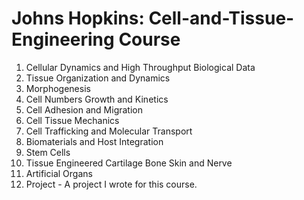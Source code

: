 # Johns Hopkins: Cell-and-Tissue-Engineering Course
1. Cellular Dynamics and High Throughput Biological Data
2. Tissue Organization and Dynamics
3. Morphogenesis
4. Cell Numbers Growth and Kinetics
5. Cell Adhesion and Migration
6. Cell Tissue Mechanics
7. Cell Trafficking and Molecular Transport
8. Biomaterials and Host Integration
9. Stem Cells
10. Tissue Engineered Cartilage Bone Skin and Nerve
11. Artificial Organs
12. Project - A project I wrote for this course.
